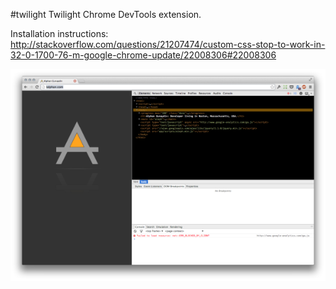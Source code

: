 #twilight
Twilight Chrome DevTools extension.

Installation instructions: <http://stackoverflow.com/questions/21207474/custom-css-stop-to-work-in-32-0-1700-76-m-google-chrome-update/22008306#22008306>


![Screenshot](screenshot.png "Screenshot")